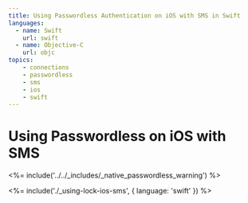 ```yaml
---
title: Using Passwordless Authentication on iOS with SMS in Swift
languages:
  - name: Swift
    url: swift
  - name: Objective-C
    url: objc
topics:
    - connections
    - passwordless
    - sms
    - ios
    - swift
---
```

# Using Passwordless on iOS with SMS

<!-- markdownlint-disable -->

<%= include('../../_includes/_native_passwordless_warning') %>

<%= include('./_using-lock-ios-sms', { language: 'swift' }) %>
